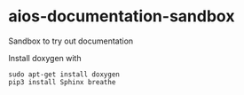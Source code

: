 # aios-documentation-sandbox
Sandbox to try out documentation 


Install doxygen with 
```
sudo apt-get install doxygen
pip3 install Sphinx breathe
```